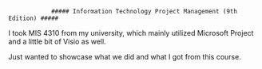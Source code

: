                 ##### Information Technology Project Management (9th Edition) #####
                
I took MIS 4310 from my university, which mainly utilized Microsoft Project and a little bit of Visio as well.

Just wanted to showcase what we did and what I got from this course.

